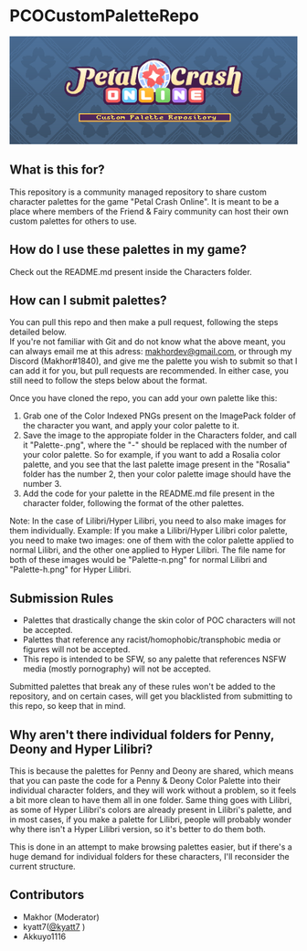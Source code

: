 # PCOCustomPaletteRepo
![banner](https://github.com/Makhor/PCOCustomPaletteRepo/blob/main/banner.png?raw=true)

## What is this for?

This repository is a community managed repository to share custom character palettes for the game "Petal Crash Online".
It is meant to be a place where members of the Friend & Fairy community can host their own custom palettes for others to use.

## How do I use these palettes in my game?
Check out the README.md present inside the Characters folder.

## How can I submit palettes?

You can pull this repo and then make a pull request, following the steps detailed below.  
If you're not familiar with Git and do not know what the above meant, you can always email me at this adress: makhordev@gmail.com, or through my Discord (Makhor#1840),
and give me the palette you wish to submit so that I can add it for you, but pull requests are recommended. In either case, you still need to follow the steps below
about the format.

Once you have cloned the repo, you can add your own palette like this:
1) Grab one of the Color Indexed PNGs present on the ImagePack folder of the character you want, and apply your color palette to it.
2) Save the image to the appropiate folder in the Characters folder, and call it "Palette-.png", where the "-" should be replaced with the number of your color palette. So for example, if you want to add a Rosalia color palette, and you see that the last palette image present in the "Rosalia" folder has the number 2, then your color palette image should have the number 3.
3) Add the code for your palette in the README.md file present in the character folder, following the format of the other palettes.

Note: In the case of Lilibri/Hyper Lilibri, you need to also make images for them individually. Example: If you make a Lilibri/Hyper Lilibri color palette, you need to make two images: one of them with the color palette applied to normal Lilibri, and the other one applied to Hyper Lilibri. The file name for both of these images would be "Palette-n.png" for normal Lilibri and "Palette-h.png" for Hyper Lilibri. 

## Submission Rules
- Palettes that drastically change the skin color of POC characters will not be accepted.
- Palettes that reference any racist/homophobic/transphobic media or figures will not be accepted.
- This repo is intended to be SFW, so any palette that references NSFW media (mostly pornography) will not be accepted.

Submitted palettes that break any of these rules won't be added to the repository, and on certain cases,
will get you blacklisted from submitting to this repo, so keep that in mind.

## Why aren't there individual folders for Penny, Deony and Hyper Lilibri?

This is because the palettes for Penny and Deony are shared, which means that you can paste the code for a Penny & Deony Color Palette into their individual
character folders, and they will work without a problem, so it feels a bit more clean to have them all in one folder. Same thing goes with Lilibri, as
some of Hyper Lilibri's colors are already present in Lilibri's palette, and in most cases, if you make a palette for Lilibri, people will probably wonder why there isn't a Hyper Lilibri version, so it's better to do them both.

This is done in an attempt to make browsing palettes easier, but if there's a huge demand for individual folders for these characters, I'll reconsider the current structure.

## Contributors
- Makhor (Moderator)
- kyatt7([@kyatt7](https://twitter.com/kyatt7) )
- Akkuyo1116
